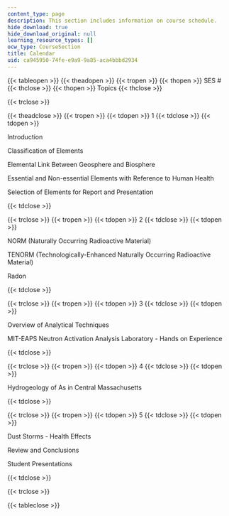 ```yaml
---
content_type: page
description: This section includes information on course schedule.
hide_download: true
hide_download_original: null
learning_resource_types: []
ocw_type: CourseSection
title: Calendar
uid: ca945950-74fe-e9a9-9a85-aca4bbbd2934
---
```


{{< tableopen >}}
{{< theadopen >}}
{{< tropen >}}
{{< thopen >}}
SES #
{{< thclose >}}
{{< thopen >}}
Topics
{{< thclose >}}

{{< trclose >}}

{{< theadclose >}}
{{< tropen >}}
{{< tdopen >}}
1
{{< tdclose >}}
{{< tdopen >}}


Introduction

Classification of Elements

Elemental Link Between Geosphere and Biosphere

Essential and Non-essential Elements with Reference to Human Health

Selection of Elements for Report and Presentation


{{< tdclose >}}

{{< trclose >}}
{{< tropen >}}
{{< tdopen >}}
2
{{< tdclose >}}
{{< tdopen >}}


NORM (Naturally Occurring Radioactive Material)

TENORM (Technologically-Enhanced Naturally Occurring Radioactive Material)

Radon


{{< tdclose >}}

{{< trclose >}}
{{< tropen >}}
{{< tdopen >}}
3
{{< tdclose >}}
{{< tdopen >}}


Overview of Analytical Techniques

MIT-EAPS Neutron Activation Analysis Laboratory - Hands on Experience


{{< tdclose >}}

{{< trclose >}}
{{< tropen >}}
{{< tdopen >}}
4
{{< tdclose >}}
{{< tdopen >}}


Hydrogeology of As in Central Massachusetts


{{< tdclose >}}

{{< trclose >}}
{{< tropen >}}
{{< tdopen >}}
5
{{< tdclose >}}
{{< tdopen >}}


Dust Storms - Health Effects

Review and Conclusions

Student Presentations


{{< tdclose >}}

{{< trclose >}}

{{< tableclose >}}